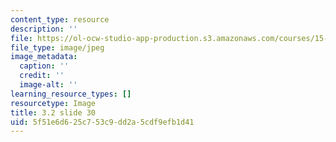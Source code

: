 ```yaml
---
content_type: resource
description: ''
file: https://ol-ocw-studio-app-production.s3.amazonaws.com/courses/15-s21-nuts-and-bolts-of-business-plans-january-iap-2014/5f51e6d625c753c9dd2a5cdf9efb1d41_Slide30.JPG
file_type: image/jpeg
image_metadata:
  caption: ''
  credit: ''
  image-alt: ''
learning_resource_types: []
resourcetype: Image
title: 3.2 slide 30
uid: 5f51e6d6-25c7-53c9-dd2a-5cdf9efb1d41
---
```

